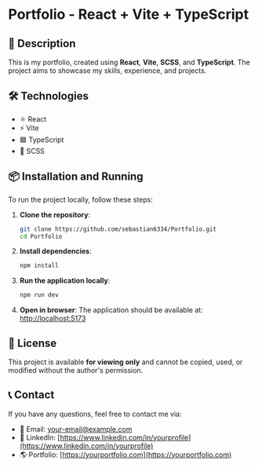 # Portfolio - React + Vite + TypeScript

## 📌 Description
This is my portfolio, created using **React**, **Vite**, **SCSS**, and **TypeScript**. The project aims to showcase my skills, experience, and projects.

## 🛠️ Technologies
- ⚛️ React
- ⚡ Vite
- 🟦 TypeScript
- 💅 SCSS

## 📦 Installation and Running

To run the project locally, follow these steps:

1. **Clone the repository**:
   ```sh
   git clone https://github.com/sebastian6334/Portfolio.git
   cd Portfolio
   ```

2. **Install dependencies**:
   ```sh
   npm install
   ```

3. **Run the application locally**:
   ```sh
   npm run dev
   ```

4. **Open in browser**:
   The application should be available at: [http://localhost:5173](http://localhost:5173)

## 📄 License
This project is available **for viewing only** and cannot be copied, used, or modified without the author's permission.

## 📞 Contact
If you have any questions, feel free to contact me via:
- 📧 Email: [your-email@example.com](mailto:your-email@example.com)
- 🔗 LinkedIn: [https://www.linkedin.com/in/yourprofile](https://www.linkedin.com/in/yourprofile)
- 🌎 Portfolio: [https://yourportfolio.com](https://yourportfolio.com)
